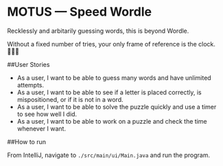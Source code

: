 # MOTUS — Speed Wordle

Recklessly and arbitarily guessing words, this is beyond Wordle.

Without a fixed number of tries, your only frame of reference is the clock. 🏃‍♂️⏰

##User Stories

- As a user, I want to be able to guess many words and have unlimited attempts.
- As a user, I want to be able to see if a letter is placed correctly, is mispositioned, or if it is not in a word.
- As a user, I want to be able to solve the puzzle quickly and use a timer to see how well I did.
- As a user, I want to be able to work on a puzzle and check the time whenever I want.

##How to run

From IntelliJ, navigate to `./src/main/ui/Main.java` and run the program.